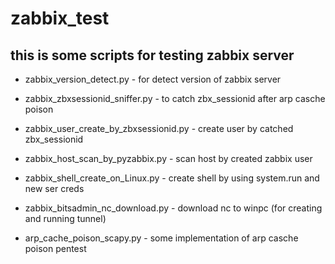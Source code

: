 # zabbix_test
 ## this is some scripts for testing zabbix server

* zabbix_version_detect.py - for detect version of zabbix server

* zabbix_zbxsessionid_sniffer.py - to catch zbx_sessionid after arp casche poison

* zabbix_user_create_by_zbxsessionid.py - create user by catched zbx_sessionid

* zabbix_host_scan_by_pyzabbix.py - scan host by created zabbix user

* zabbix_shell_create_on_Linux.py - create shell by using system.run and new ser creds

* zabbix_bitsadmin_nc_download.py - download nc to winpc (for creating and running tunnel)

* arp_cache_poison_scapy.py - some implementation of arp casche poison pentest
